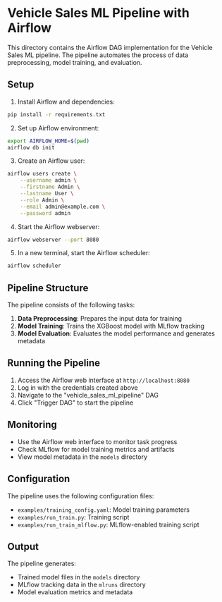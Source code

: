 # Vehicle Sales ML Pipeline with Airflow

This directory contains the Airflow DAG implementation for the Vehicle Sales ML pipeline. The pipeline automates the process of data preprocessing, model training, and evaluation.

## Setup

1. Install Airflow and dependencies:
```bash
pip install -r requirements.txt
```

2. Set up Airflow environment:
```bash
export AIRFLOW_HOME=$(pwd)
airflow db init
```

3. Create an Airflow user:
```bash
airflow users create \
    --username admin \
    --firstname Admin \
    --lastname User \
    --role Admin \
    --email admin@example.com \
    --password admin
```

4. Start the Airflow webserver:
```bash
airflow webserver --port 8080
```

5. In a new terminal, start the Airflow scheduler:
```bash
airflow scheduler
```

## Pipeline Structure

The pipeline consists of the following tasks:

1. **Data Preprocessing**: Prepares the input data for training
2. **Model Training**: Trains the XGBoost model with MLflow tracking
3. **Model Evaluation**: Evaluates the model performance and generates metadata

## Running the Pipeline

1. Access the Airflow web interface at `http://localhost:8080`
2. Log in with the credentials created above
3. Navigate to the "vehicle_sales_ml_pipeline" DAG
4. Click "Trigger DAG" to start the pipeline

## Monitoring

- Use the Airflow web interface to monitor task progress
- Check MLflow for model training metrics and artifacts
- View model metadata in the `models` directory

## Configuration

The pipeline uses the following configuration files:
- `examples/training_config.yaml`: Model training parameters
- `examples/run_train.py`: Training script
- `examples/run_train_mlflow.py`: MLflow-enabled training script

## Output

The pipeline generates:
- Trained model files in the `models` directory
- MLflow tracking data in the `mlruns` directory
- Model evaluation metrics and metadata
